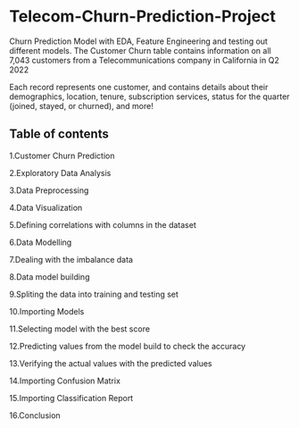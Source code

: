 # Telecom-Churn-Prediction-Project
Churn Prediction Model with EDA, Feature Engineering and testing out different models.
The Customer Churn table contains information on all 7,043 customers from a Telecommunications company in California in Q2 2022

Each record represents one customer, and contains details about their demographics, location, tenure, subscription services, status for the quarter (joined, stayed, or churned), and more!

## Table of contents
1.Customer Churn Prediction

2.Exploratory Data Analysis

3.Data Preprocessing

4.Data Visualization

5.Defining correlations with columns in the dataset

6.Data Modelling

7.Dealing with the imbalance data

8.Data model building

9.Spliting the data into training and testing set

10.Importing Models

11.Selecting model with the best score

12.Predicting values from the model build to check the accuracy

13.Verifying the actual values with the predicted values

14.Importing Confusion Matrix

15.Importing Classification Report

16.Conclusion


